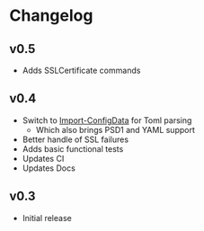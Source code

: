 # Changelog

## v0.5

- Adds SSLCertificate commands

## v0.4

- Switch to [Import-ConfigData](https://github.com/cdhunt/Import-ConfigData) for Toml parsing
  - Which also brings PSD1 and YAML support
- Better handle of SSL failures
- Adds basic functional tests
- Updates CI
- Updates Docs

## v0.3

- Initial release
